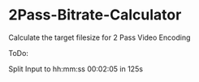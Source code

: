 # 2Pass-Bitrate-Calculator
Calculate the target filesize for 2 Pass Video Encoding

ToDo:

Split Input to hh:mm:ss 00:02:05 in 125s
